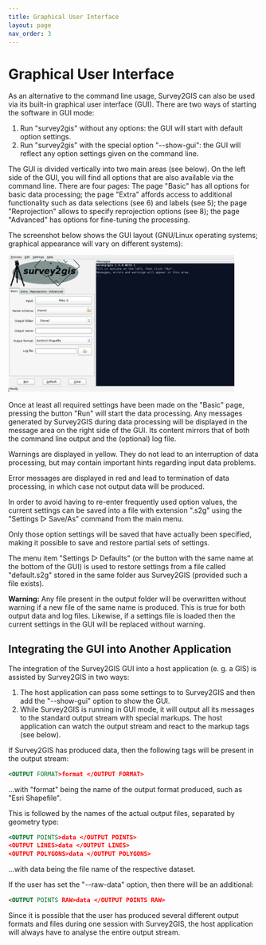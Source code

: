 ```yaml
---
title: Graphical User Interface
layout: page
nav_order: 3
---
```


# Graphical User Interface

As an alternative to the command line usage, Survey2GIS can also be used via its built-in graphical user interface (GUI). There are two ways of starting the software in GUI mode:

1. Run "survey2gis" without any options: the GUI will start with default option settings.
2. Run "survey2gis" with the special option "--show-gui": the GUI will reflect any option settings given on the command line.

The GUI is divided vertically into two main areas (see below). On the left side of the GUI, you will find all options that are also available via the command line. There are four pages: The page "Basic" has all options for basic data processing; the page "Extra" affords access to additional functionality such as data selections (see 6) and labels (see 5); the page "Reprojection" allows to specify reprojection options (see 8); the page "Advanced" has options for fine-tuning the processing.

The screenshot below shows the GUI layout (GNU/Linux operating systems; graphical appearance will vary on different systems):

<img src="img/20.jpg" style="max-width: 90%">

Once at least all required settings have been made on the "Basic" page, pressing the button "Run" will start the data processing. Any messages generated by Survey2GIS during data processing will be displayed in the message area on the right side of the GUI. Its content mirrors that of both the command line output and the (optional) log file.

Warnings are displayed in yellow. They do not lead to an interruption of data processing, but may contain important hints regarding input data problems.

Error messages are displayed in red and lead to termination of data processing, in which case not output data will be produced.

In order to avoid having to re-enter frequently used option values, the current settings can be saved into a file with extension ".s2g" using the "Settings ▷ Save/As" command from the main menu.

Only those option settings will be saved that have actually been specified, making it possible to save and restore partial sets of settings.

The menu item "Settings ▷ Defaults" (or the button with the same name at the bottom of the GUI) is used to restore settings from a file called "default.s2g" stored in the same folder aus Survey2GIS (provided such a file exists).

**Warning:** Any file present in the output folder will be overwritten without warning if a new file of the same name is produced. This is true for both output data and log files. Likewise, if a settings file is loaded then the current settings in the GUI will be replaced without warning.

## Integrating the GUI into Another Application

The integration of the Survey2GIS GUI into a host application (e. g. a GIS) is assisted by Survey2GIS in two ways:

1. The host application can pass some settings to to Survey2GIS and then add the "--show-gui" option to show the GUI.
2. While Survey2GIS is running in GUI mode, it will output all its messages to the standard output stream with special markups. The host application can watch the output stream and react to the markup tags (see below).

If Survey2GIS has produced data, then the following tags will be present in the output stream:

```xml
<OUTPUT FORMAT>format </OUTPUT FORMAT>
```

...with "format" being the name of the output format produced, such as "Esri Shapefile".

This is followed by the names of the actual output files, separated by geometry type:

```xml
<OUTPUT POINTS>data </OUTPUT POINTS>
<OUTPUT LINES>data </OUTPUT LINES>
<OUTPUT POLYGONS>data </OUTPUT POLYGONS>
```

...with data being the file name of the respective dataset.

If the user has set the "--raw-data" option, then there will be an additional:

```xml
<OUTPUT POINTS RAW>data </OUTPUT POINTS RAW>
```

Since it is possible that the user has produced several different output formats and files during one session with Survey2GIS, the host application will always have to analyse the entire output stream.